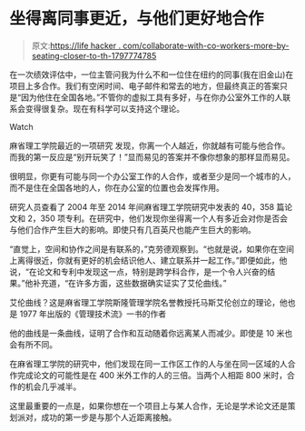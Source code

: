 # 坐得离同事更近，与他们更好地合作

> 原文:[https://life hacker . com/collaborate-with-co-workers-more-by-seating-closer-to-th-1797774785](https://lifehacker.com/collaborate-with-coworkers-more-by-sitting-closer-to-th-1797774785)

在一次绩效评估中，一位主管问我为什么不和一位住在纽约的同事(我在旧金山)在项目上多合作。我们有空闲时间、电子邮件和常去的地方，但最终真正的答案只是“因为他住在全国各地。”不管你的虚拟工具有多好，与在你办公室外工作的人联系会变得很复杂。现在有科学可以支持这个理论。

Watch

麻省理工学院最近的一项研究 发现，你离一个人越近，你就越有可能与他合作。而我的第一反应是“别开玩笑了！”显而易见的答案并不像你想象的那样显而易见。

很明显，你更有可能与同一个办公室工作的人合作，或者至少是同一个城市的人，而不是住在全国各地的人，你在办公室的位置也会发挥作用。

研究人员查看了 2004 年至 2014 年间麻省理工学院研究中发表的 40，358 篇论文和 2，350 项专利。在研究中，他们发现你坐得离一个人有多近会对你是否会与他们合作产生巨大的影响。即使只有几百英尺也能产生巨大的影响。

“直觉上，空间和协作之间是有联系的，”克劳德观察到。“也就是说，如果你在空间上离得很近，你就有更好的机会结识他人、建立联系并一起工作。”即便如此，他说，“在论文和专利中发现这一点，特别是跨学科合作，是一个令人兴奋的结果。”他补充道，“在许多方面，这些数据确实证实了艾伦曲线。”

艾伦曲线？这是麻省理工学院斯隆管理学院名誉教授托马斯艾伦创立的理论，他也是 1977 年出版的《管理技术流》一书的作者

他的曲线是一条曲线，证明了合作和互动随着你远离某人而减少。即使是 10 米也会有所不同。

在麻省理工学院的研究中，他们发现在同一工作区工作的人与坐在同一区域的人合作完成论文的可能性是在 400 米外工作的人的三倍。当两个人相距 800 米时，合作的机会几乎减半。

这里最重要的一点是，如果你想在一个项目上与某人合作，无论是学术论文还是策划派对，成功的第一步是与那个人近距离接触。